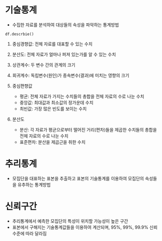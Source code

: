 

# 기술통계
- 수집한 자료를 분석하여 대상들의 속성을 파악하는 통계방법
```
df.descrbie()
```

1) 중심경향값: 전체 자료를 대표할 수 있는 수치
2) 분산도: 전체 자료가 얼마나 퍼져 있는가를 알 수 있는 수치
3) 상관계수: 두 변수 간의 관계의 크기
4) 회귀계수: 독립변수(원인)가 종속변수(결과)에 미치는 영향의 크기 
 
1) 중심편향값 
    - 평균: 전체 자료가 가지는 수치들의 총합을 전체 자료의 수로 나눈 수치
    - 중앙값: 최대값과 최소값의 정가운데 수치
    - 최빈값: 가장 많은 빈도를 보이는 수치

2) 분산도
    - 분산: 각 자료가 평균으로부터 떨어진 거리(편차)들을 제곱한 수치들의 총합을 전체 자료의 수로 나눈 수치
    - 표준편차: 분산을 제곱근을 취한 수치 

# 추리통계
- 모집단을 대표하는 표본을 추출하고 표본의 기술통계를 이용하여 모집단의 속성들을 유추하는 통계방법 

# 신뢰구간
- 추리통계에서 예측한 모집단의 특성이 위치할 가능성이 높은 구간 
- 표본에서 구해지는 기술통계값들을 이용하여 계산되며, 95%, 99%, 99.9% 신뢰수준에 따라 달라짐  
